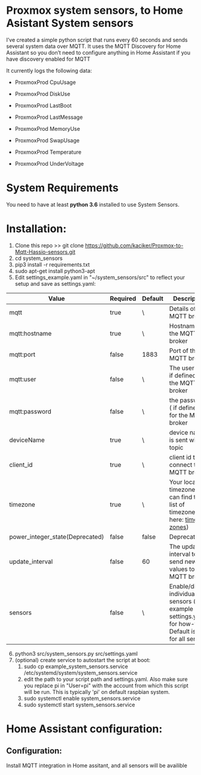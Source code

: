 # Proxmox system sensors, to Home Asistant System sensors


I’ve created a simple python script that runs every 60 seconds and sends several system data over MQTT. It uses the MQTT Discovery for Home Assistant so you don’t need to configure anything in Home Assistant if you have discovery enabled for MQTT

It currently logs the following data:

- ProxmoxProd CpuUsage

- ProxmoxProd DiskUse

- ProxmoxProd LastBoot

- ProxmoxProd LastMessage

- ProxmoxProd MemoryUse

- ProxmoxProd SwapUsage

- ProxmoxProd Temperature

- ProxmoxProd UnderVoltage

# System Requirements

You need to have at least **python 3.6** installed to use System Sensors.

# Installation:

1. Clone this repo >> git clone https://github.com/kaciker/Proxmox-to-Mqtt-Hassio-sensors.git
2. cd system_sensors
3. pip3 install -r requirements.txt
4. sudo apt-get install python3-apt
5. Edit settings_example.yaml in "~/system_sensors/src" to reflect your setup and save as settings.yaml:

| Value                           | Required | Default | Description                                                                                                                                     |
| ------------------------------- | -------- | ------- | ----------------------------------------------------------------------------------------------------------------------------------------------- |
| mqtt                            | true     | \       | Details of the MQTT broker                                                                                                                      |
| mqtt:hostname                   | true     | \       | Hostname of the MQTT broker                                                                                                                     |
| mqtt:port                       | false    | 1883    | Port of the MQTT broker                                                                                                                         |
| mqtt:user                       | false    | \       | The userlogin( if defined) for the MQTT broker                                                                                                  |
| mqtt:password                   | false    | \       | the password ( if defined) for the MQTT broker                                                                                                  |
| deviceName                      | true     | \       | device name is sent with topic                                                                                                                  |
| client_id                       | true     | \       | client id to connect to the MQTT broker                                                                                                         |
| timezone                        | true     | \       | Your local timezone (you can find the list of timezones here: [time zones](https://gist.github.com/heyalexej/8bf688fd67d7199be4a1682b3eec7568)) |
| power_integer_state(Deprecated) | false    | false   | Deprecated                                                                                                                                      |
| update_interval                 | false    | 60      | The update interval to send new values to the MQTT broker                                                                                       |
| sensors                         | false    | \       | Enable/disable individual sensors (see example settings.yaml for how-to). Default is true for all sensors.                                      |

6. python3 src/system_sensors.py src/settings.yaml
7. (optional) create service to autostart the script at boot:
   1. sudo cp example_system_sensors.service /etc/systemd/system/system_sensors.service
   2. edit the path to your script path and settings.yaml. Also make sure you replace pi in "User=pi" with the account from which this script will be run. This is typically 'pi' on default raspbian system.
   3. sudo systemctl enable system_sensors.service
   4. sudo systemctl start system_sensors.service

# Home Assistant configuration:

## Configuration:

Install MQTT integration in Home assitant, and all sensors will be availible 
